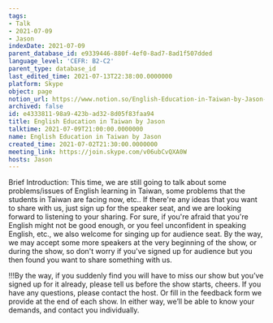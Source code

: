 ```yaml
---
tags:
- Talk
- 2021-07-09
- Jason
indexDate: 2021-07-09
parent_database_id: e9339446-880f-4ef0-8ad7-8ad1f507dded
language_level: 'CEFR: B2-C2'
parent_type: database_id
last_edited_time: 2021-07-13T22:38:00.0000000
platform: Skype
object: page
notion_url: https://www.notion.so/English-Education-in-Taiwan-by-Jason-e433381198a9423bad328d05f83faa94
archived: false
id: e4333811-98a9-423b-ad32-8d05f83faa94
title: English Education in Taiwan by Jason
talktime: 2021-07-09T21:00:00.0000000
name: English Education in Taiwan by Jason
created_time: 2021-07-02T21:30:00.0000000
meeting_link: https://join.skype.com/v06ubCvQXA0W
hosts: Jason
---
```





Brief Introduction: This time, we are still going to talk about some problems/issues of English learning in Taiwan, some problems that the students in Taiwan are facing now, etc.. If there're any ideas that you want to share with us, just sign up for the speaker seat, and we are looking forward to listening to your sharing. 
For sure, if you're afraid that you're English might not be good enough, or you feel unconfident in speaking English, etc., we also welcome for singing up for audience seat. By the way, we may accept some more speakers at the very beginning of the show, or during the show, so don't worry if you've signed up for audience but you then found you want to share something with us.

!!!By the way, if you suddenly find you will have to miss our show but you’ve signed up for it already, please tell us before the show starts, cheers.
If you have any questions, please contact the host. Or fill in the feedback form we provide at the end of each show. In either way, we’ll be able to know your demands, and contact you individually.

